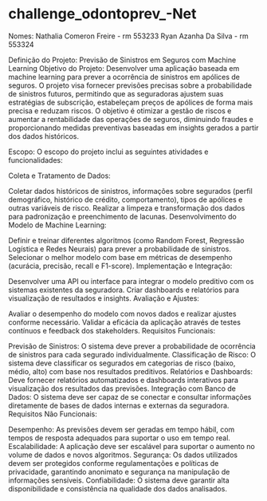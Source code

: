 # challenge_odontoprev_-Net

Nomes: 
Nathalia Comeron Freire - rm 553233
Ryan Azanha Da Silva - rm 553324


Definição do Projeto: Previsão de Sinistros em Seguros com Machine Learning
Objetivo do Projeto:
Desenvolver uma aplicação baseada em machine learning para prever a ocorrência de sinistros em apólices de seguros. O projeto visa fornecer previsões precisas sobre a probabilidade de sinistros futuros, permitindo que as seguradoras ajustem suas estratégias de subscrição, estabeleçam preços de apólices de forma mais precisa e reduzam riscos. O objetivo é otimizar a gestão de riscos e aumentar a rentabilidade das operações de seguros, diminuindo fraudes e proporcionando medidas preventivas baseadas em insights gerados a partir dos dados históricos.

Escopo:
O escopo do projeto inclui as seguintes atividades e funcionalidades:

Coleta e Tratamento de Dados:

Coletar dados históricos de sinistros, informações sobre segurados (perfil demográfico, histórico de crédito, comportamento), tipos de apólices e outras variáveis de risco.
Realizar a limpeza e transformação dos dados para padronização e preenchimento de lacunas.
Desenvolvimento do Modelo de Machine Learning:

Definir e treinar diferentes algoritmos (como Random Forest, Regressão Logística e Redes Neurais) para prever a probabilidade de sinistros.
Selecionar o melhor modelo com base em métricas de desempenho (acurácia, precisão, recall e F1-score).
Implementação e Integração:

Desenvolver uma API ou interface para integrar o modelo preditivo com os sistemas existentes da seguradora.
Criar dashboards e relatórios para visualização de resultados e insights.
Avaliação e Ajustes:

Avaliar o desempenho do modelo com novos dados e realizar ajustes conforme necessário.
Validar a eficácia da aplicação através de testes contínuos e feedback dos stakeholders.
Requisitos Funcionais:

Previsão de Sinistros: O sistema deve prever a probabilidade de ocorrência de sinistros para cada segurado individualmente.
Classificação de Risco: O sistema deve classificar os segurados em categorias de risco (baixo, médio, alto) com base nos resultados preditivos.
Relatórios e Dashboards: Deve fornecer relatórios automatizados e dashboards interativos para visualização dos resultados das previsões.
Integração com Banco de Dados: O sistema deve ser capaz de se conectar e consultar informações diretamente de bases de dados internas e externas da seguradora.
Requisitos Não Funcionais:

Desempenho: As previsões devem ser geradas em tempo hábil, com tempos de resposta adequados para suportar o uso em tempo real.
Escalabilidade: A aplicação deve ser escalável para suportar o aumento no volume de dados e novos algoritmos.
Segurança: Os dados utilizados devem ser protegidos conforme regulamentações e políticas de privacidade, garantindo anonimato e segurança na manipulação de informações sensíveis.
Confiabilidade: O sistema deve garantir alta disponibilidade e consistência na qualidade dos dados analisados.
